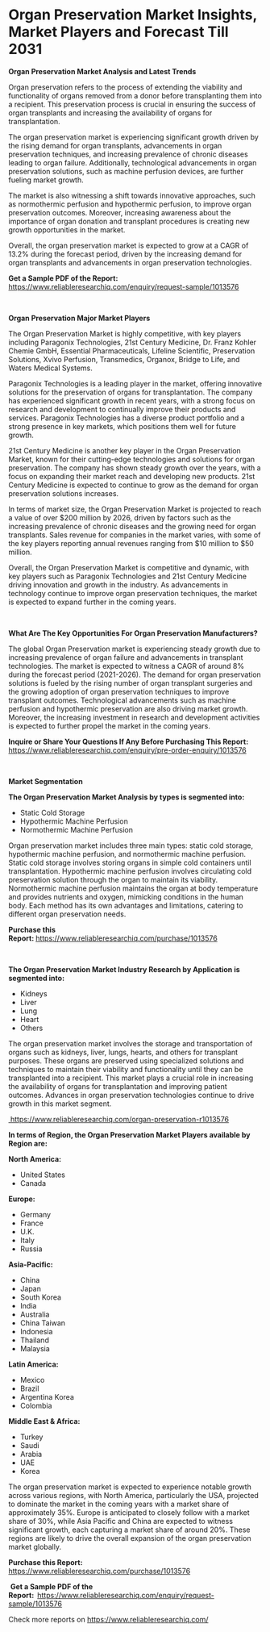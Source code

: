 <p><h1>Organ Preservation Market Insights, Market Players and Forecast Till 2031</h1></p><p><strong>Organ Preservation Market Analysis and Latest Trends</strong></p>
<p><p>Organ preservation refers to the process of extending the viability and functionality of organs removed from a donor before transplanting them into a recipient. This preservation process is crucial in ensuring the success of organ transplants and increasing the availability of organs for transplantation.</p><p>The organ preservation market is experiencing significant growth driven by the rising demand for organ transplants, advancements in organ preservation techniques, and increasing prevalence of chronic diseases leading to organ failure. Additionally, technological advancements in organ preservation solutions, such as machine perfusion devices, are further fueling market growth.</p><p>The market is also witnessing a shift towards innovative approaches, such as normothermic perfusion and hypothermic perfusion, to improve organ preservation outcomes. Moreover, increasing awareness about the importance of organ donation and transplant procedures is creating new growth opportunities in the market.</p><p>Overall, the organ preservation market is expected to grow at a CAGR of 13.2% during the forecast period, driven by the increasing demand for organ transplants and advancements in organ preservation technologies.</p></p>
<p><strong>Get a Sample PDF of the Report:&nbsp;</strong> <a href="https://www.reliableresearchiq.com/enquiry/request-sample/1013576">https://www.reliableresearchiq.com/enquiry/request-sample/1013576</a></p>
<p>&nbsp;</p>
<p><strong>Organ Preservation Major Market Players</strong></p>
<p><p>The Organ Preservation Market is highly competitive, with key players including Paragonix Technologies, 21st Century Medicine, Dr. Franz Kohler Chemie GmbH, Essential Pharmaceuticals, Lifeline Scientific, Preservation Solutions, Xvivo Perfusion, Transmedics, Organox, Bridge to Life, and Waters Medical Systems.</p><p>Paragonix Technologies is a leading player in the market, offering innovative solutions for the preservation of organs for transplantation. The company has experienced significant growth in recent years, with a strong focus on research and development to continually improve their products and services. Paragonix Technologies has a diverse product portfolio and a strong presence in key markets, which positions them well for future growth.</p><p>21st Century Medicine is another key player in the Organ Preservation Market, known for their cutting-edge technologies and solutions for organ preservation. The company has shown steady growth over the years, with a focus on expanding their market reach and developing new products. 21st Century Medicine is expected to continue to grow as the demand for organ preservation solutions increases.</p><p>In terms of market size, the Organ Preservation Market is projected to reach a value of over $200 million by 2026, driven by factors such as the increasing prevalence of chronic diseases and the growing need for organ transplants. Sales revenue for companies in the market varies, with some of the key players reporting annual revenues ranging from $10 million to $50 million.</p><p>Overall, the Organ Preservation Market is competitive and dynamic, with key players such as Paragonix Technologies and 21st Century Medicine driving innovation and growth in the industry. As advancements in technology continue to improve organ preservation techniques, the market is expected to expand further in the coming years.</p></p>
<p>&nbsp;</p>
<p><strong>What Are The Key Opportunities For Organ Preservation Manufacturers?</strong></p>
<p><p>The global Organ Preservation market is experiencing steady growth due to increasing prevalence of organ failure and advancements in transplant technologies. The market is expected to witness a CAGR of around 8% during the forecast period (2021-2026). The demand for organ preservation solutions is fueled by the rising number of organ transplant surgeries and the growing adoption of organ preservation techniques to improve transplant outcomes. Technological advancements such as machine perfusion and hypothermic preservation are also driving market growth. Moreover, the increasing investment in research and development activities is expected to further propel the market in the coming years.</p></p>
<p><strong>Inquire or Share Your Questions If Any Before Purchasing This Report:</strong> <a href="https://www.reliableresearchiq.com/enquiry/pre-order-enquiry/1013576">https://www.reliableresearchiq.com/enquiry/pre-order-enquiry/1013576</a></p>
<p>&nbsp;</p>
<p><strong>Market Segmentation</strong></p>
<p><strong>The Organ Preservation Market Analysis by types is segmented into:</strong></p>
<p><ul><li>Static Cold Storage</li><li>Hypothermic Machine Perfusion</li><li>Normothermic Machine Perfusion</li></ul></p>
<p><p>Organ preservation market includes three main types: static cold storage, hypothermic machine perfusion, and normothermic machine perfusion. Static cold storage involves storing organs in simple cold containers until transplantation. Hypothermic machine perfusion involves circulating cold preservation solution through the organ to maintain its viability. Normothermic machine perfusion maintains the organ at body temperature and provides nutrients and oxygen, mimicking conditions in the human body. Each method has its own advantages and limitations, catering to different organ preservation needs.</p></p>
<p><strong>Purchase this Report:&nbsp;</strong><a href="https://www.reliableresearchiq.com/purchase/1013576">https://www.reliableresearchiq.com/purchase/1013576</a></p>
<p>&nbsp;</p>
<p><strong>The Organ Preservation Market Industry Research by Application is segmented into:</strong></p>
<p><ul><li>Kidneys</li><li>Liver</li><li>Lung</li><li>Heart</li><li>Others</li></ul></p>
<p><p>The organ preservation market involves the storage and transportation of organs such as kidneys, liver, lungs, hearts, and others for transplant purposes. These organs are preserved using specialized solutions and techniques to maintain their viability and functionality until they can be transplanted into a recipient. This market plays a crucial role in increasing the availability of organs for transplantation and improving patient outcomes. Advances in organ preservation technologies continue to drive growth in this market segment.</p></p>
<p><a href="https://www.reliableresearchiq.com/organ-preservation-r1013576">&nbsp;https://www.reliableresearchiq.com/organ-preservation-r1013576</a></p>
<p><strong>In terms of Region, the Organ Preservation Market Players available by Region are:</strong></p>
<p>
    <p> <strong> North America: </strong>
        <ul>
            <li>United States</li>
            <li>Canada</li>
        </ul>
        </p> 
    <p> <strong> Europe: </strong>
        <ul>
            <li>Germany</li>
            <li>France</li>
            <li>U.K.</li>
            <li>Italy</li>
            <li>Russia</li>
        </ul>
        </p> 
    <p> <strong> Asia-Pacific: </strong>
        <ul>
            <li>China</li>
            <li>Japan</li>
            <li>South Korea</li>
            <li>India</li>
            <li>Australia</li>
            <li>China Taiwan</li>
            <li>Indonesia</li>
            <li>Thailand</li>
            <li>Malaysia</li>
        </ul>
        </p> 
    <p> <strong> Latin America: </strong>
        <ul>
            <li>Mexico</li>
            <li>Brazil</li>
            <li>Argentina Korea</li>
            <li>Colombia</li>
        </ul>
        </p> 
    <p> <strong> Middle East & Africa: </strong>
        <ul>
            <li>Turkey</li>
            <li>Saudi</li>
            <li>Arabia</li>
            <li>UAE</li>
            <li>Korea</li>
        </ul>
    </p>
    </p>
<p><p>The organ preservation market is expected to experience notable growth across various regions, with North America, particularly the USA, projected to dominate the market in the coming years with a market share of approximately 35%. Europe is anticipated to closely follow with a market share of 30%, while Asia Pacific and China are expected to witness significant growth, each capturing a market share of around 20%. These regions are likely to drive the overall expansion of the organ preservation market globally.</p></p>
<p><strong>Purchase this Report: </strong><a href="https://www.reliableresearchiq.com/purchase/1013576">https://www.reliableresearchiq.com/purchase/1013576</a></p>
<p>&nbsp;<strong>Get a Sample PDF of the Report:&nbsp;&nbsp;</strong><a href="https://www.reliableresearchiq.com/enquiry/request-sample/1013576">https://www.reliableresearchiq.com/enquiry/request-sample/1013576</a></p>
<p><strong></strong></p>
<p>Check more reports on <a href="https://www.reliableresearchiq.com/">https://www.reliableresearchiq.com/</a></p>